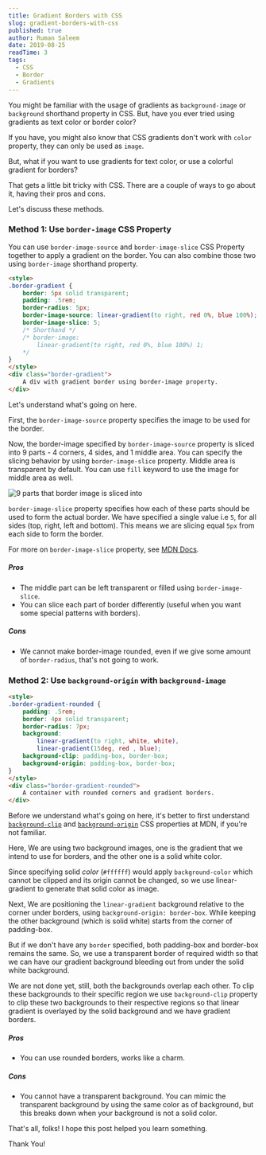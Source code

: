 ```yaml
---
title: Gradient Borders with CSS
slug: gradient-borders-with-css
published: true
author: Ruman Saleem
date: 2019-08-25
readTime: 3
tags: 
  - CSS
  - Border
  - Gradients
---
```


You might be familiar with the usage of gradients as `background-image` or `background` shorthand property in CSS. 
But, have you ever tried using gradients as text color or border color? 

<!--more-->

If you have, you might also know that CSS gradients don't work with `color` property, they can only be used as `image`. 

But, what if you want to use gradients for text color, or use a colorful gradient for borders?

That gets a little bit tricky with CSS. There are a couple of ways to go about it, having their pros and cons. 

Let's discuss these methods.

### Method 1: Use `border-image` CSS Property
You can use `border-image-source` and `border-image-slice` CSS Property together to apply a gradient on the border. You can also combine those two using `border-image` shorthand property.

```html output
<style>
.border-gradient {
    border: 5px solid transparent;
    padding: .5rem;
    border-radius: 5px;
    border-image-source: linear-gradient(to right, red 0%, blue 100%); 
    border-image-slice: 5;
    /* Shorthand */
    /* border-image: 
        linear-gradient(to right, red 0%, blue 100%) 1;
    */
}
</style>
<div class="border-gradient">
    A div with gradient border using border-image property.
</div>
```

Let's understand what's going on here. 

First, the `border-image-source` property specifies the image to be used for the border. 

Now, the border-image specified by `border-image-source` property is sliced into 9 parts - 4 corners, 4 sides, and 1 middle area. You can specify the slicing behavior by using `border-image-slice` property. Middle area is transparent by default. You can use `fill` keyword to use the image for middle area as well.

![9 parts that border image is sliced into](https://developer.mozilla.org/en-US/docs/Web/CSS/border-image-slice/border-image-slice.png "9 parts that border image is sliced into (taken from MDN docs)")

`border-image-slice` property specifies how each of these parts should be used to form the actual border. We have specified a single value i.e `5`, for all sides (top, right, left and bottom). This means we are slicing equal `5px` from each side to form the border.

For more on `border-image-slice` property, see [MDN Docs](https://developer.mozilla.org/en-US/docs/Web/CSS/border-image-slice).

##### Pros
* The middle part can be left transparent or filled using `border-image-slice`.
* You can slice each part of border differently (useful when you want some special patterns with borders).

##### Cons
* We cannot make border-image rounded, even if we give some amount of `border-radius`, that's not going to work.

### Method 2: Use `background-origin` with `background-image`

```html {2,3} output
<style>
.border-gradient-rounded {
    padding: .5rem;
    border: 4px solid transparent;
    border-radius: 7px;
    background: 
        linear-gradient(to right, white, white), 
        linear-gradient(15deg, red , blue); 
    background-clip: padding-box, border-box;
    background-origin: padding-box, border-box;
}
</style>
<div class="border-gradient-rounded">
    A container with rounded corners and gradient borders. 
</div>
```

Before we understand what's going on here, it's better to first understand [`background-clip`](https://developer.mozilla.org/en-US/docs/Web/CSS/background-clip) and [`background-origin`](https://developer.mozilla.org/en-US/docs/Web/CSS/background-clip) CSS properties at MDN, if you're not familiar.

Here, We are using two background images, one is the gradient that we intend to use for borders, and the other one is a solid white color. 

Since specifying solid *color* (`#ffffff`) would apply `background-color` which cannot be clipped and its origin cannot be changed, so we use linear-gradient to generate that solid color as image.

Next, We are positioning the `linear-gradient` background relative to the corner under borders, using `background-origin: border-box`. While keeping the other background (which is solid white) starts from the corner of padding-box. 

But if we don't have any `border` specified, both padding-box and border-box remains the same. So, we use a transparent border of required width so that we can have our gradient background bleeding out from under the solid white background.

We are not done yet, still, both the backgrounds overlap each other. To clip these backgrounds to their specific region we use `background-clip` property to clip these two backgrounds to their respective regions so that linear gradient is overlayed by the solid background and we have gradient borders.

##### Pros
* You can use rounded borders, works like a charm.

##### Cons
* You cannot have a transparent background. You can mimic the transparent background by using the same color as of background, but this breaks down when your background is not a solid color.

That's all, folks! 
I hope this post helped you learn something. 

Thank You!